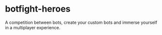 # botfight-heroes
A competition between bots, create your custom bots and immerse yourself in a multiplayer experience.
